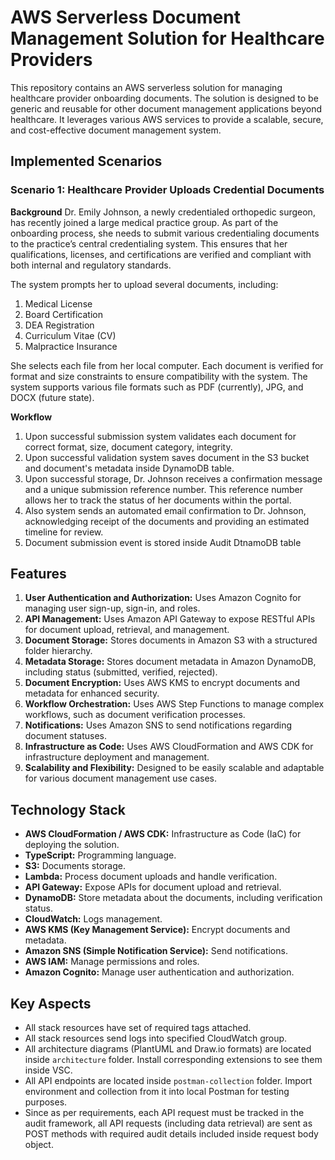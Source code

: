 # AWS Serverless Document Management Solution for Healthcare Providers

This repository contains an AWS serverless solution for managing healthcare provider onboarding documents. The solution is designed to be generic and reusable for other document management applications beyond healthcare. It leverages various AWS services to provide a scalable, secure, and cost-effective document management system.

## Implemented Scenarios

### Scenario 1: Healthcare Provider Uploads Credential Documents

**Background**
Dr. Emily Johnson, a newly credentialed orthopedic surgeon, has recently joined a large medical practice group. As part of the onboarding process, she needs to submit various credentialing documents to the practice’s central credentialing system. This ensures that her qualifications, licenses, and certifications are verified and compliant with both internal and regulatory standards.

The system prompts her to upload several documents, including:

1. Medical License
2. Board Certification
3. DEA Registration
4. Curriculum Vitae (CV)
5. Malpractice Insurance

She selects each file from her local computer. Each document is verified for format and size constraints to ensure compatibility with the system. The system supports various file formats such as PDF (currently), JPG, and DOCX (future state).

**Workflow**

1. Upon successful submission system validates each document for correct format, size, document category, integrity.
2. Upon successful validation system saves document in the S3 bucket and document's metadata inside DynamoDB table.
3. Upon successful storage, Dr. Johnson receives a confirmation message and a unique submission reference number. This reference number allows her to track the status of her documents within the portal.
4. Also system sends an automated email confirmation to Dr. Johnson, acknowledging receipt of the documents and providing an estimated timeline for review. 
5. Document submission event is stored inside Audit DtnamoDB table 

## Features

1. **User Authentication and Authorization:** Uses Amazon Cognito for managing user sign-up, sign-in, and roles.
2. **API Management:** Uses Amazon API Gateway to expose RESTful APIs for document upload, retrieval, and management.
3. **Document Storage:** Stores documents in Amazon S3 with a structured folder hierarchy.
4. **Metadata Storage:** Stores document metadata in Amazon DynamoDB, including status (submitted, verified, rejected).
5. **Document Encryption:** Uses AWS KMS to encrypt documents and metadata for enhanced security.
6. **Workflow Orchestration:** Uses AWS Step Functions to manage complex workflows, such as document verification processes.
7. **Notifications:** Uses Amazon SNS to send notifications regarding document statuses.
8. **Infrastructure as Code:** Uses AWS CloudFormation and AWS CDK for infrastructure deployment and management.
9. **Scalability and Flexibility:** Designed to be easily scalable and adaptable for various document management use cases.

## Technology Stack

- **AWS CloudFormation / AWS CDK:** Infrastructure as Code (IaC) for deploying the solution.
- **TypeScript:** Programming language.
- **S3:** Documents storage.
- **Lambda:** Process document uploads and handle verification.
- **API Gateway:** Expose APIs for document upload and retrieval.
- **DynamoDB:** Store metadata about the documents, including verification status.
- **CloudWatch:** Logs management.
- **AWS KMS (Key Management Service):** Encrypt documents and metadata.
- **Amazon SNS (Simple Notification Service):** Send notifications.
- **AWS IAM:** Manage permissions and roles.
- **Amazon Cognito:** Manage user authentication and authorization.


## Key Aspects

- All stack resources have set of required tags attached.
- All stack resources send logs into specified CloudWatch group.
- All architecture diagrams (PlantUML and Draw.io formats) are located inside `architecture` folder. Install corresponding extensions to see them inside VSC.
- All API endpoints are located inside `postman-collection` folder. Import environment and collection from it into local Postman for testing purposes.
- Since as per requirements, each API request must be tracked in the audit framework, all API requests (including data retrieval) are sent as POST methods with required audit details included inside request body object. 